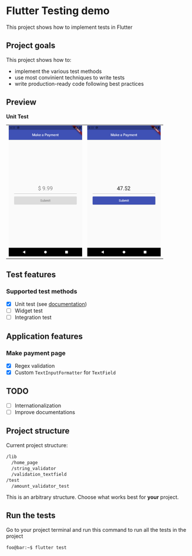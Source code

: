 # Flutter Testing demo

This project shows how to implement tests in Flutter 
<!-- , using various test methods (unit tests, widget tests, integration tests). -->

## Project goals

This project shows how to:

- implement the various test methods
- use most convinient techniques to write tests
- write production-ready code following best practices

## Preview

**Unit Test**

<div style="text-align: center"><table><tr>
<td style="text-align: center">
<img src="screenshots/ss_one.png" width="200" />
</td>
<td style="text-align: center">
<img src="screenshots/ss_two.png" width="200"/>
</td>
</tr></table>
</div>

## Test features

### Supported test methods

- [x] Unit test (see [documentation](docs/unit-testing.md))
- [ ] Widget test
- [ ] Integration test

## Application features

### Make payment page

- [x] Regex validation
- [x] Custom `TextInputFormatter` for `TextField`

## TODO

- [ ] Internationalization
- [ ] Improve documentations

## Project structure

Current project structure:

```
/lib
  /home_page
  /string_validator
  /validation_textfield
/test
  /amount_validator_test
```

This is an arbitrary structure. Choose what works best for **your** project.

## Run the tests

Go to your project terminal and run this command to run all the tests in the project

```console
foo@bar:~$ flutter test
```